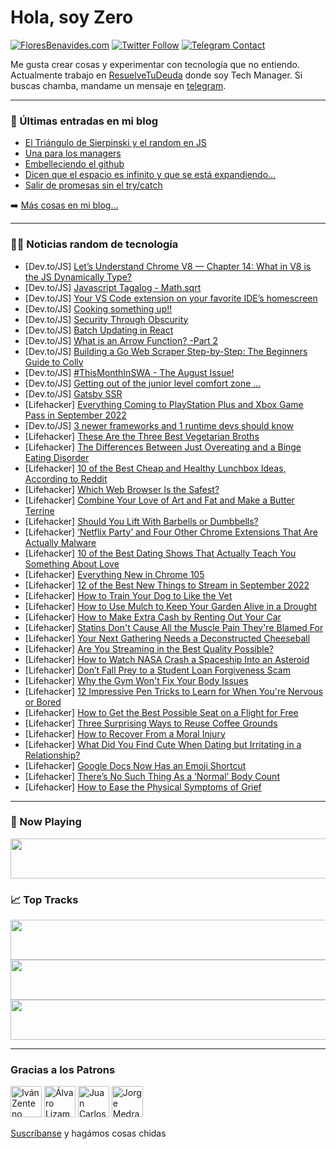 # Hola, soy Zero

[![FloresBenavides.com](https://img.shields.io/website?down_message=oops&label=MiBlog&style=for-the-badge&up_message=online&url=https%3A%2F%2Ffloresbenavides.com)](https://floresbenavides.com) [![Twitter Follow](https://img.shields.io/twitter/follow/ZeroDragon?color=%231DA1F2&label=Follow&logo=twitter&logoColor=ffffff&style=for-the-badge)](https://twitter.com/zerodragon) [![Telegram Contact](https://img.shields.io/badge/escr%C3%ADbeme-ZeroDragon-%2326A5E4?style=for-the-badge&logo=telegram)](https://t.me/zerodragon)

Me gusta crear cosas y experimentar con tecnología que no entiendo.
Actualmente trabajo en [ResuelveTuDeuda](http://github.com/resuelve) donde soy Tech Manager.
Si buscas chamba, mandame un mensaje en [telegram](https://t.me/zerodragon).

---

### 📕 Últimas entradas en mi blog
<!-- BLOG-POST-LIST:START -->
- [El Triángulo de Sierpinski y el random en JS](https://floresbenavides.com/el-triangulo-de-sierpinski-y-el-random-en-js/)
- [Una para los managers](https://floresbenavides.com/una-para-los-managers/)
- [Embelleciendo el github](https://floresbenavides.com/embelleciendo-el-github/)
- [Dicen que el espacio es infinito y que se está expandiendo…](https://floresbenavides.com/dicen-que-el-espacio-es-infinito-y-que-se-esta-expandiendo/)
- [Salir de promesas sin el try/catch](https://floresbenavides.com/salir-de-promesas-sin-el-try-catch/)
<!-- BLOG-POST-LIST:END -->

➡️ [Más cosas en mi blog...](https://floresbenavides.com)

---

### 👨‍💻 Noticias random de tecnología
<!-- TECH-POSTS:START -->
- [Dev.to/JS] [Let’s Understand Chrome V8 — Chapter 14: What in V8 is the JS Dynamically Type?](https://dev.to/v8blink/lets-understand-chrome-v8-chapter-14-what-in-v8-is-the-js-dynamically-type-101p)
- [Dev.to/JS] [Javascript Tagalog - Math.sqrt](https://dev.to/mmvergara/javascript-tagalog-mathsqrt-59mk)
- [Dev.to/JS] [Your VS Code extension on your favorite IDE’s homescreen](https://dev.to/sourishkrout/your-vs-code-extension-on-your-favorite-ides-homescreen-2m9a)
- [Dev.to/JS] [Cooking something up!!](https://dev.to/samcodestack/cooking-something-up-45i7)
- [Dev.to/JS] [Security Through Obscurity](https://dev.to/rmion/security-through-obscurity-11la)
- [Dev.to/JS] [Batch Updating in React](https://dev.to/sidanand67/batch-updating-in-react-2o23)
- [Dev.to/JS] [What is an Arrow Function? -Part 2](https://dev.to/jinchoo/what-is-an-arrow-function-part-2-5jm)
- [Dev.to/JS] [Building a Go Web Scraper Step-by-Step: The Beginners Guide to Colly](https://dev.to/scraperapi/building-a-go-web-scraper-step-by-step-the-beginners-guide-to-colly-206j)
- [Dev.to/JS] [#ThisMonthInSWA - The August Issue!](https://dev.to/azure/thismonthinswa-the-august-issue-54g)
- [Dev.to/JS] [Getting out of the junior level comfort zone ...](https://dev.to/kevin074/getting-out-of-the-junior-level-comfort-zone--4o5p)
- [Dev.to/JS] [Gatsby SSR](https://dev.to/klyngen/gatsby-ssr-431o)
- [Lifehacker] [Everything Coming to PlayStation Plus and Xbox Game Pass in September 2022](https://lifehacker.com/everything-coming-to-playstation-plus-and-xbox-game-pas-1849480744)
- [Dev.to/JS] [3 newer frameworks and 1 runtime devs should know](https://dev.to/richkurtzman/3-newer-frameworks-and-1-runtime-devs-should-know-o26)
- [Lifehacker] [These Are the Three Best Vegetarian Broths](https://lifehacker.com/these-are-the-three-best-vegetarian-broths-1849480778)
- [Lifehacker] [The Differences Between Just Overeating and a Binge Eating Disorder](https://lifehacker.com/the-differences-between-just-overeating-and-a-binge-eat-1849480214)
- [Lifehacker] [10 of the Best Cheap and Healthy Lunchbox Ideas, According to Reddit](https://lifehacker.com/10-of-the-best-cheap-and-healthy-lunchbox-ideas-accord-1849479916)
- [Lifehacker] [Which Web Browser Is the Safest?](https://lifehacker.com/which-web-browser-is-the-safest-1849479922)
- [Lifehacker] [Combine Your Love of Art and Fat and Make a Butter Terrine](https://lifehacker.com/combine-your-love-of-art-and-fat-and-make-a-butter-terr-1849479918)
- [Lifehacker] [Should You Lift With Barbells or Dumbbells?](https://lifehacker.com/should-you-lift-with-barbells-or-dumbbells-1849479494)
- [Lifehacker] [‘Netflix Party’ and Four Other Chrome Extensions That Are Actually Malware](https://lifehacker.com/netflix-party-and-four-other-chrome-extensions-that-a-1849479234)
- [Lifehacker] [10 of the Best Dating Shows That Actually Teach You Something About Love](https://lifehacker.com/10-of-the-best-dating-shows-that-actually-teach-you-som-1849474319)
- [Lifehacker] [Everything New in Chrome 105](https://lifehacker.com/everything-new-in-chrome-105-1849478347)
- [Lifehacker] [12 of the Best New Things to Stream in September 2022](https://lifehacker.com/12-of-the-best-new-things-to-stream-in-september-2022-1849476519)
- [Lifehacker] [How to Train Your Dog to Like the Vet](https://lifehacker.com/how-to-train-your-dog-to-like-the-vet-1849476165)
- [Lifehacker] [How to Use Mulch to Keep Your Garden Alive in a Drought](https://lifehacker.com/how-to-use-mulch-to-keep-your-garden-alive-in-a-drought-1849476890)
- [Lifehacker] [How to Make Extra Cash by Renting Out Your Car](https://lifehacker.com/how-to-make-extra-cash-by-renting-out-your-car-1849474025)
- [Lifehacker] [Statins Don&#39;t Cause All the Muscle Pain They&#39;re Blamed For](https://lifehacker.com/statins-dont-cause-all-the-muscle-pain-theyre-blamed-fo-1849475989)
- [Lifehacker] [Your Next Gathering Needs a Deconstructed Cheeseball](https://lifehacker.com/your-next-gathering-needs-a-deconstructed-cheeseball-1849475875)
- [Lifehacker] [Are You Streaming in the Best Quality Possible?](https://lifehacker.com/are-you-streaming-in-the-best-quality-possible-1849474701)
- [Lifehacker] [How to Watch NASA Crash a Spaceship Into an Asteroid](https://lifehacker.com/how-to-watch-nasa-crash-a-spaceship-into-an-asteroid-1849475013)
- [Lifehacker] [Don’t Fall Prey to a Student Loan Forgiveness Scam](https://lifehacker.com/don-t-fall-prey-to-a-student-loan-forgiveness-scam-1849474707)
- [Lifehacker] [Why the Gym Won&#39;t Fix Your Body Issues](https://lifehacker.com/why-the-gym-wont-fix-your-body-issues-1849474639)
- [Lifehacker] [12 Impressive Pen Tricks to Learn for When You&#39;re Nervous or Bored](https://lifehacker.com/12-impressive-pen-tricks-to-learn-for-when-youre-nervou-1849474299)
- [Lifehacker] [How to Get the Best Possible Seat on a Flight for Free](https://lifehacker.com/how-to-get-the-best-possible-seat-on-a-flight-for-free-1849474031)
- [Lifehacker] [Three Surprising Ways to Reuse Coffee Grounds](https://lifehacker.com/three-surprising-ways-to-reuse-coffee-grounds-1849474107)
- [Lifehacker] [How to Recover From a Moral Injury](https://lifehacker.com/how-to-recover-from-a-moral-injury-1849473757)
- [Lifehacker] [What Did You Find Cute When Dating but Irritating in a Relationship?](https://lifehacker.com/what-did-you-find-cute-when-dating-but-irritating-in-a-1849473654)
- [Lifehacker] [Google Docs Now Has an Emoji Shortcut](https://lifehacker.com/google-docs-now-has-an-emoji-shortcut-1849473592)
- [Lifehacker] [There’s No Such Thing As a ‘Normal’ Body Count](https://lifehacker.com/there-s-no-such-thing-as-a-normal-body-count-1849470386)
- [Lifehacker] [How to Ease the Physical Symptoms of Grief](https://lifehacker.com/how-to-ease-the-physical-symptoms-of-grief-1849471505)<!-- TECH-POSTS:END -->

---

### 🎵 Now Playing
<a href="https://spotify-now-playing-dun.vercel.app/now-playing?open"><img src="https://spotify-now-playing-dun.vercel.app/now-playing" width="540" height="64"></a>

### 📈 Top Tracks
<a href="https://spotify-now-playing-dun.vercel.app/top-tracks?i=1&open"><img src="https://spotify-now-playing-dun.vercel.app/top-tracks?i=1" width="540" height="64"></a>
<a href="https://spotify-now-playing-dun.vercel.app/top-tracks?i=2&open"><img src="https://spotify-now-playing-dun.vercel.app/top-tracks?i=2" width="540" height="64"></a>
<a href="https://spotify-now-playing-dun.vercel.app/top-tracks?i=3&open"><img src="https://spotify-now-playing-dun.vercel.app/top-tracks?i=3" width="540" height="64"></a>

---

### Gracias a los Patrons
[<img src="https://avatars.githubusercontent.com/u/243380?v=4" alt="Iván Zenteno" width="50px">](https://github.com/k001) [<img src="https://avatars.githubusercontent.com/u/19955639?v=4" alt="Álvaro Lizama" width="50px">](https://github.com/alvarolizama) [<img src="https://avatars.githubusercontent.com/u/2718753?v=4" alt="Juan Carlos Ruiz" width="50px">](https://github.com/JuanCrg90) [<img src="https://avatars.githubusercontent.com/u/37025?v=4" alt="Jorge Medrano" width="50px">](https://github.com/h1pp1e) 

[Suscríbanse](https://www.patreon.com/zerodragon) y hagámos cosas chidas
